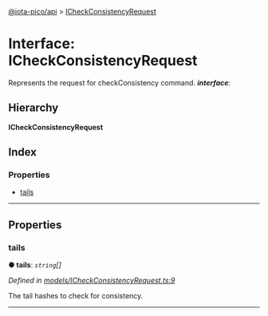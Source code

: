 [@iota-pico/api](../README.md) > [ICheckConsistencyRequest](../interfaces/icheckconsistencyrequest.md)

# Interface: ICheckConsistencyRequest

Represents the request for checkConsistency command.
*__interface__*: 

## Hierarchy

**ICheckConsistencyRequest**

## Index

### Properties

* [tails](icheckconsistencyrequest.md#tails)

---

## Properties

<a id="tails"></a>

###  tails

**● tails**: *`string`[]*

*Defined in [models/ICheckConsistencyRequest.ts:9](https://github.com/iota-pico/api/blob/05accab/src/models/ICheckConsistencyRequest.ts#L9)*

The tail hashes to check for consistency.

___

